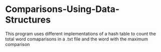 # Comparisons-Using-Data-Structures
This program uses different implementations of a hash table to count the total word comaparisons in a .txt file and the word with the maximum comparison

